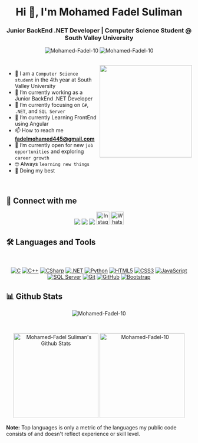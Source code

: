 <h1 align="center">Hi 👋, I'm Mohamed Fadel Suliman</h1>
<h3 align="center">Junior BackEnd .NET Developer | Computer Science Student @ South Valley University</h3>

<p align="center">
  <img src="https://komarev.com/ghpvc/?username=Mohamed-Fadel-10&label=Profile%20views&color=0e75b6&style=flat" alt="Mohamed-Fadel-10" />
  <img src="https://img.shields.io/github/followers/Mohamed-Fadel-10?label=Followers" alt="Mohamed-Fadel-10" />
</p>
<br>
<img align="right" src="https://user-images.githubusercontent.com/63050133/156676671-d5b2e362-97d4-4404-9447-dd71ddfea82f.gif" width="250px" />

- :school: I am a `Computer Science student` in the 4th year at South Valley University
- 🔭 I’m currently working as a Junior BackEnd .NET Developer
- 🌱 I’m currently focusing on `C#`, `.NET`, and `SQL Server`
- 🌱 I’m currently Learning FrontEnd using Angular 
- 📫 How to reach me **fadelmohamed445@gmail.com**
- :thinking: I’m currently open for new `job opportunities` and exploring `career growth`
- :nerd_face: Always `learning new things`
- 🐼 Doing my best 

<br>

## 📩 Connect with me
<p align="center">
    <a href="mailto=fadelmohamed445@gmail.com" title="Gmail"><img src="https://img.shields.io/badge/gmail-%23F05033.svg?style=for-the-badge&logo=gmail&logoColor=white"/></a>  
    <a href="https://www.facebook.com/profile.php?id=100021949241623&mibextid=ZbWKwL" title="Facebook"><img src="https://img.shields.io/badge/Facebook-%231877F2.svg?style=for-the-badge&logo=Facebook&logoColor=white"/></a>
    <a href="https://www.linkedin.com/in/mohamed-fadel-%F0%9F%87%B5%F0%9F%87%B8-533090237/" title="LinkedIn"><img src="https://img.shields.io/badge/linkedin-%230077B5.svg?style=for-the-badge&logo=linkedin&logoColor=white"/></a>  
    <a href="https://www.instagram.com/mohmed_fadeel?igsh=MWhkZDU2Y2x0eDF6" title="Instagram"><img src="https://img.shields.io/static/v1?message=Instagram&logo=instagram&label=&color=E4405F&logoColor=white&labelColor=&style=for-the-badge" height="35" alt="Instagram"/></a>
    <a href="https://wa.me/201007452672" title="WhatsApp"><img src="https://img.shields.io/static/v1?message=WhatsApp&logo=whatsapp&label=&color=25D366&logoColor=white&labelColor=&style=for-the-badge" height="35" alt="WhatsApp"/></a>
</p>


## 🛠 Languages and Tools
<br>

<p align="center">
    <a href="https://en.wikipedia.org/wiki/C_(programming_language)" title="C"><img src="https://img.shields.io/badge/C-%2300599C.svg?style=for-the-badge&logo=c&logoColor=white" alt="C"></a>
    <a href="https://en.wikipedia.org/wiki/C%2B%2B" title="C++"><img src="https://img.shields.io/badge/C%2B%2B-%2300599C.svg?style=for-the-badge&logo=c%2B%2B&logoColor=white" alt="C++"></a>
    <a href="https://docs.microsoft.com/en-us/dotnet/csharp/" title="CSharp"><img src="https://img.shields.io/badge/C%23-%23239120.svg?style=for-the-badge&logo=c-sharp&logoColor=white" alt="CSharp"></a>
    <a href="https://dotnet.microsoft.com/" title=".NET"><img src="https://img.shields.io/badge/.NET-%23007ACC.svg?style=for-the-badge&logo=dotnet&logoColor=white" alt=".NET"></a>
    <a href="https://www.python.org/" title="Python"><img src="https://img.shields.io/badge/python-3670A0?style=for-the-badge&logo=python&logoColor=ffdd54" alt="Python"></a>
    <a href="https://www.w3.org/TR/html5/" title="HTML5"><img src="https://img.shields.io/badge/html5-%23E34F26.svg?style=for-the-badge&logo=html5&logoColor=white" alt="HTML5"></a>
    <a href="https://www.w3.org/Style/CSS/" title="CSS3"><img src="https://img.shields.io/badge/css3-%23157122B6.svg?style=for-the-badge&logo=css3&logoColor=white" alt="CSS3"></a>
    <a href="https://developer.mozilla.org/en-US/docs/Web/JavaScript" title="JavaScript"><img src="https://img.shields.io/badge/JavaScript-%23323330.svg?style=for-the-badge&logo=javascript&logoColor=F7DF1E" alt="JavaScript"></a>
    <a href="https://docs.microsoft.com/en-us/sql/sql-server/" title="SQL Server"><img src="https://img.shields.io/badge/SQL%20Server-CC2927.svg?style=for-the-badge&logo=microsoftsqlserver&logoColor=white" alt="SQL Server"></a>
    <a href="https://git-scm.com/" title="Git"><img src="https://img.shields.io/badge/git-%23F05033.svg?style=for-the-badge&logo=git&logoColor=white" alt="Git"></a>
    <a href="https://github.com/" title="GitHub"><img src="https://img.shields.io/badge/github-%23121011.svg?style=for-the-badge&logo=github&logoColor=white" alt="GitHub"></a>
    <a href="https://getbootstrap.com/" title="Bootstrap"><img src="https://img.shields.io/badge/Bootstrap-%23563D7C.svg?style=for-the-badge&logo=bootstrap&logoColor=white" alt="Bootstrap"></a>
</p>



## 📊 Github Stats
<p align="center"><img src="https://github-readme-streak-stats.herokuapp.com/?user=Mohamed-Fadel-10&theme=tokyonight_duo" alt="Mohamed-Fadel-10" /></p>
<br/>
<p align="center">
    <a href="https://github.com/anuraghazra/github-readme-stats">
        <img alt="Mohamed-Fadel Suliman's Github Stats" src="https://github-readme-stats.vercel.app/api?username=Mohamed-Fadel-10&show_icons=true&count_private=true&locale=en&theme=tokyonight&layout=compact" height="230px"/></a>
    <img src="https://github-readme-stats.vercel.app/api/top-langs?username=Mohamed-Fadel-10&langs_count=10&show_icons=true&locale=en&theme=tokyonight" alt="Mohamed-Fadel-10" height="230px"/>
<br/>

<b>Note:</b> Top languages is only a metric of the languages my public code consists of and doesn't reflect experience or skill level.
</p>
